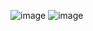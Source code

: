 ![image](https://github.com/Adonis-Alcivar/Googlemaps/assets/152331440/5b0fc8a5-9f9e-44c2-985d-674916b2cad6)
![image](https://github.com/Adonis-Alcivar/Googlemaps/assets/152331440/6d98886e-dd9e-4961-b650-1215f5a4193e)
